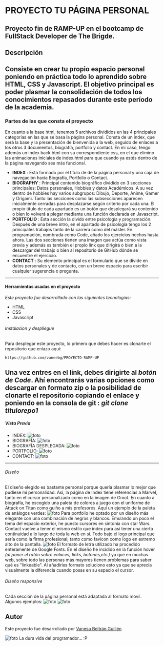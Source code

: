 

# PROYECTO TU PÁGINA PERSONAL #
Proyecto fin de RAMP-UP en el bootcamp de FullStack Developer de The Brigde. 
---

## Descripción ##
Consiste en crear tu propio espacio personal poniendo en práctica todo lo aprendido sobre HTML, CSS y Javascript. El objetivo principal es poder plasmar la consolidación de todos los conocimientos repasados durante este período de la academia.
---

### Partes de las que consta el proyecto ###
En cuanto a la base html, tenemos 5 archivos divididos en las 4 principales categorías en las que se basa la página personal. Consta de un index, que será la base y la presentación de bienvenida a la web, seguido de enlaces a los otros 3 documentos, biografía, portfolio y contact. En mi caso, tengo además un index back.html con su correspondiente css, en el que elimino las animaciones iniciales de index.html para que cuando ya estés dentro de la página navegando sea más funcional. 
- **INDEX** : Está formado por el título de de la página personal y una caja de navegación hacia Biografía, Portfolio o Contact.
- **BIOGRAPHY** : Principal contenido biográfico dividido en 3 secciones principales: Datos personales, Hobbies y datos Académicos. A su vez dentro de hobbies hay varios subgrupos: Dibujo, Deporte, Anime, Gamer y Origami. Tanto las secciones como las subsecciones aparecen inicialmente cerradas para desplazarse según criterio por cada una. El propio titulo de cada apartado es un botón que desplegará su contenido o bien lo volverá a plegar mediante una función declarada en Javascript.
- **PORTFOLIO** : Esta sección la divido entre psicología y programación. Después de una breve intro, en el apartado de psicología tengo los 2 principales trabajos tanto de la carrera como del máster. En programación, nombrada como Code, añado los ejercicios hechos hasta ahora. Las dos secciones tienen una imagen  que actúa como vista previa y además es también el propio link que dirigirá o bien a la descargar del trabajo o bien al repositorio de GitHub dónde se encuentre el ejercicio.
- **CONTACT** : Su elemento principal es el formulario que se divide en datos personales y de contacto, con un breve espacio para escribir cualquier sugerencia o pregunta.
---
#### Herramientas usadas en el proyecto ####
_Este proyecto fue desarrollado con las siguientes tecnologias:_ 

* HTML
* CSS
* Javascript

###### Instalacion y despliegue ######
Para desplegar este proyecto, lo primero que debes hacer es clonarte el repositorio que enlazo aquí:

```
https://github.com/vaneebg/PROYECTO-RAMP-UP
```
Una vez entres en el link, debes dirigirte al _botón de Code_. Ahí encontrarás varias opciones como descargar en formato zip o la posibilidad de clonarte el repositorio copiando el enlace y poniendo en la consola de git : _git clone titulorepo1_
---
##### Vista Previa #####
* INDEX: 
![foto](/assets/VISTAS%20PREVIAS/index.jpg)
* BIOGRAFÍA:
![foto](/assets/VISTAS%20PREVIAS/biografia.jpg)
* BIOGRAFÍA DESPLEGADA:
![foto](/assets/VISTAS%20PREVIAS/biografiadespleg.jpg)
* PORTFOLIO:
![foto](/assets/VISTAS%20PREVIAS/portfolio.jpg)
* CONTACT:
![foto](/assets/VISTAS%20PREVIAS/contact.jpg)
---
###### Diseño ######
El diseño elegido es bastante personal porque quería plasmar lo mejor que pudiese mi personalidad. Así, la página de Index tiene referencias a Marvel, tanto en el cursor personalizado como en la imagen de Groot. En cuanto a biografía, he escogido una paleta de colores a juego con el uniforme de Attack on Titan como guiño a mis profesores. Aquí un ejemplo de la paleta de análogos verdes:
![foto](/assets/VISTAS%20PREVIAS/paleta.png)
Para portfolio he optado por un diseño más elegante con una combinación de negros y blancos. Emulando un poco el tema del espacio exterior, he puesto cursores en sintonía con star Wars. 
Contact vuelve a tener el mismo estilo que index para así tener una cierta continuidad a lo largo de toda la web en sí.
Todo bajo el logo principal que sería como la firma profesional, tanto como favicon como logo en extremo alto de la pantalla.
![foto](/assets/VISTAS%20PREVIAS/logo.png)
El formato de letra utilizado ha procedido enteramente de Google Fonts.
En el diseño he incidido en la función hover _(al poner el ratón sobre enlaces, links, botones,etc.)_ ya que en muchas web, sobre todo las personas más mayores tienen problemas para saber qué es "linkeable". Al añadirles formato soluciono esto ya que se aprecia visualmente la diferencia cuando posas en su espacio el cursor.

###### Diseño responsive ######
Cada sección de la página personal está adaptada al formato móvil. Algunos ejemplos:
![foto](/assets/VISTAS%20PREVIAS/responsiveindex.png)
![foto](/assets/VISTAS%20PREVIAS/biografiarespon.png)



## Autor ##
Este proyecto fue desarrollado por [Vanesa Beltrán Guillén](https://github.com/vaneebg)

![foto](/assets/VISTAS%20PREVIAS/meme.jpg) 
La dura vida del programador... :P
